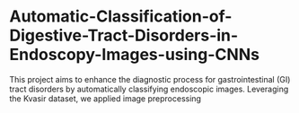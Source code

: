 # Automatic-Classification-of-Digestive-Tract-Disorders-in-Endoscopy-Images-using-CNNs
This project aims to enhance the diagnostic process for gastrointestinal (GI) tract disorders by automatically classifying endoscopic images. Leveraging the Kvasir dataset, we applied image preprocessing 
